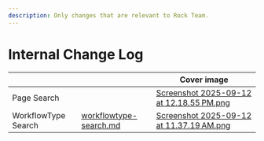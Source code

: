```yaml
---
description: Only changes that are relevant to Rock Team.
---
```


# Internal Change Log

<table data-view="cards"><thead><tr><th></th><th data-hidden data-card-target data-type="content-ref"></th><th data-hidden data-card-cover data-type="image">Cover image</th></tr></thead><tbody><tr><td>Page Search</td><td></td><td><a href=".gitbook/assets/Screenshot 2025-09-12 at 12.18.55 PM.png">Screenshot 2025-09-12 at 12.18.55 PM.png</a></td></tr><tr><td>WorkflowType Search</td><td><a href="blocks/workflowtype-search.md">workflowtype-search.md</a></td><td><a href=".gitbook/assets/Screenshot 2025-09-12 at 11.37.19 AM.png">Screenshot 2025-09-12 at 11.37.19 AM.png</a></td></tr></tbody></table>
